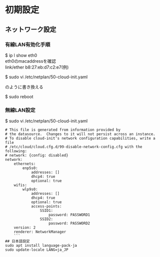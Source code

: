 #  初期設定

##  ネットワーク設定
### 有線LAN有効化手順
$ ip l show eth0  
eth0のmacaddressを確認  
link/ether b8:27:eb:d7:c2:e7(例)

$ sudo vi /etc/netplan/50-cloud-init.yaml  

のように書き換える  

$ sudo reboot  

### 無線LAN設定
$ sudo vi /etc/netplan/50-cloud-init.yaml  
```
# This file is generated from information provided by
# the datasource.  Changes to it will not persist across an instance.
# To disable cloud-init's network configuration capabilities, write a file
# /etc/cloud/cloud.cfg.d/99-disable-network-config.cfg with the following:
# network: {config: disabled}
network:
    ethernets:
        enp5s0:
            addresses: []
            dhcp4: true
            optional: true
    wifis:
        wlp9s0:
            addresses: []
            dhcp4: true
            optional: true
            access-points:
                SSID1:
                    password: PASSWORD1
                SSID2:
                    password: PASSWORD2
    version: 2
    renderer: NetworkManager
    ```
## 日本語設定
sudo apt install language-pack-ja  
sudo update-locale LANG=ja_JP
